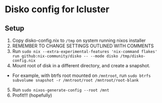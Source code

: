 # Disko config for lcluster

## Setup

1. Copy disko-config.nix to `/tmp` on system running nixos installer
2. REMEMBER TO CHANGE SETTINGS OUTLINED WITH COMMENTS
3. Run `sudo nix --extra-experimental-features 'nix-command flakes' run github:nix-community/disko -- --mode disko /tmp/disko-config.nix`
4. Mount root of disk in a different directory, and create a snapshot.
  - For example, with btrfs root mounted on `/mntroot`,  run `sudo btrfs subvolume snapshot -r /mntroot/root /mntroot/root-blank`
5. Run `sudo nixos-generate-config --root /mnt`
6. Profit!!! (hopefully)